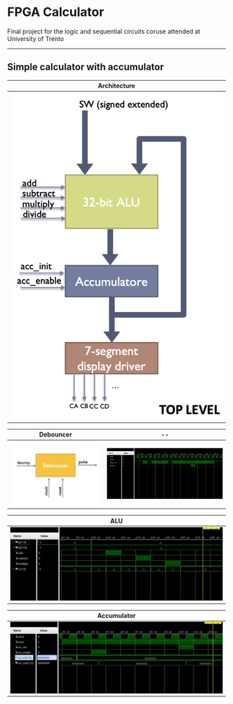 # FPGA Calculator 

Final project for the logic and sequential circuits coruse attended at University of Trento 
 
 --------

## Simple calculator with accumulator

| Architecture|
|--|
|![](./assets/architecture.png)| 

|Debouncer|--|
|--|--|
|![](./assets/debouncer.png)|![](./assets/debouncer.jpg)|

| ALU |
|--|
|![](./assets/ALU.jpg)|

|Accumulator|
|--|
|![](./assets/Accumulator.jpg)|